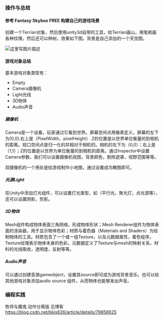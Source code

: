 ﻿
###  操作与总结

#### 参考 Fantasy Skybox FREE 构建自己的游戏场景
创建一个Terrian对象，然后使用unity3d自带的工具，给Terrian画山，用笔刷画各种纹理，然后还可以种树，效果如下图。背景是自己添加的一个天空图。

![这里写图片描述](https://img-blog.csdn.net/2018040900463998?watermark/2/text/aHR0cHM6Ly9ibG9nLmNzZG4ubmV0L2JranM2MjY=/font/5a6L5L2T/fontsize/400/fill/I0JBQkFCMA==/dissolve/70)

#### 游戏对象总结

基本游戏对象类型有：

 -  Empty
 -  Camera摄像机
 -  Light光线
 -  3D物体
 -  Audio声音

#####  摄像机

Camera是一个设备，玩家通过它看到世界。屏幕空间点用像素定义，屏幕的左下为(0,0);右上是（PixelWidth，pixelHeight）.Z的位置是以世界单位衡量的到相机的距离。视口空间点是归一化的并相对于相机的。相机的左下为（0,0）；右上是（1,1）；Z的位置是以世界为单位衡量的到相机的距离。通过Inspector中设置Camera参数，我们可以设置摄像机视图，背景颜色，剔除遮罩，视野范围等等。

双摄像机的一个用处是给游戏制作小地图，通过设置成鸟瞰图即可。

#####  光源Light

在Unity中添加灯光组件，可以设置灯光类型，如（平行光，聚光灯，点光源等），还可以设置阴影，剪影。

#####  3D物体

Mesh组件构成物体表面三角网络，形成物体形状；Mesh Renderer组件为物体表面的渲染器，用于显示物体色彩；材质与着色器（Materials and Shaders）为绘制物体的工具。材质包含了一个或一组Texture，以及元数据属性，着色程序。Texture纹理表示物体本身的色彩，元数据定义了Texture与mesh的映射关系，材料的光线吸收，透明度，反射等等。

#####  Audio声音

可以通过创建音源gameobject，设置其source即可成为游戏背景音乐。也可以给其他游戏对象添加audio source 组件，从而物体也能够发出声音。


###  编程实践

牧师与魔鬼 动作分离版
见博客 https://blog.csdn.net/bkjs626/article/details/79856625